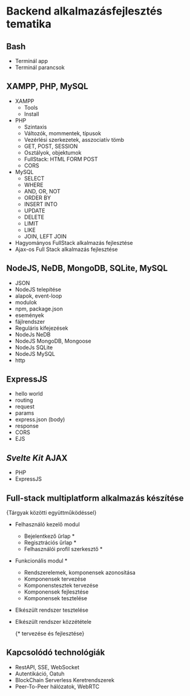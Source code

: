 # Backend alkalmazásfejlesztés tematika

## Bash

- Terminál app
- Terminál parancsok

## XAMPP, PHP, MySQL

- XAMPP
  - Tools
  - Install
- PHP
  - Szintaxis
  - Változók, mommentek, típusok
  - Vezérlési szerkezetek, asszociatív tömb
  - GET, POST, SESSION
  - Osztályok, objektumok
  - FullStack: HTML FORM POST
  - CORS
- MySQL
  - SELECT
  - WHERE
  - AND, OR, NOT
  - ORDER BY
  - INSERT INTO
  - UPDATE
  - DELETE
  - LIMIT
  - LIKE
  - JOIN, LEFT JOIN
- Hagyományos FullStack alkalmazás fejlesztése
- Ajax-os Full Stack alkalmazás fejlesztése

## NodeJS, NeDB, MongoDB, SQLite, MySQL

- JSON
- NodeJS telepítése
- alapok, event-loop
- modulok
- npm, package.json
- események
- fájlrendszer
- Reguláris kifejezések
- NodeJs NeDB
- NodeJS MongoDB, Mongoose
- NodeJs SQLite
- NodeJS MySQL
- http

## ExpressJS

- hello world
- routing
- request
- params
- express.json (body)
- response
- CORS
- EJS

## _Svelte Kit_ AJAX

- PHP
- ExpressJS

## Full-stack multiplatform alkalmazás készítése

  {Tárgyak közötti együttműködéssel}

- Felhasználó kezelő modul
  - Bejelentkező űrlap *
  - Regisztrációs űrlap *
  - Felhasználói profil szerkesztő *
- Funkcionális modul *
  - Rendszerelemek, komponensek azonosítása
  - Komponensek tervezése
  - Komponenstesztek tervezése
  - Komponensek fejlesztése
  - Komponensek tesztelése
- Elkészült rendszer tesztelése
- Elkészült rendszer közzététele

  {* tervezése és fejlesztése}

## Kapcsolódó technológiák

- RestAPI, SSE, WebSocket
- Autentikáció, Oatuh
- BlockChain Serverless Keretrendszerek
- Peer-To-Peer hálózatok, WebRTC
